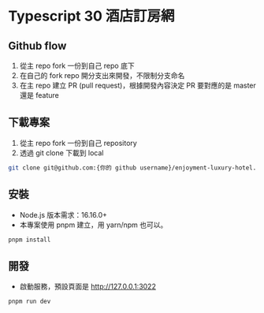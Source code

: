 # Typescript 30 酒店訂房網


## Github flow
1. 從主 repo fork 一份到自己 repo 底下
2. 在自己的 fork repo 開分支出來開發，不限制分支命名
3. 在主 repo 建立 PR (pull request)，根據開發內容決定 PR 要對應的是 master 還是 feature

## 下載專案
1. 從主 repo fork 一份到自己 repository
2. 透過 git clone 下載到 local

```bash
git clone git@github.com:{你的 github username}/enjoyment-luxury-hotel.git
```

## 安裝
- Node.js 版本需求：16.16.0+
- 本專案使用 pnpm 建立，用 yarn/npm 也可以。

```bash
pnpm install
```

## 開發
- 啟動服務，預設頁面是 http://127.0.0.1:3022

```bash
pnpm run dev
```